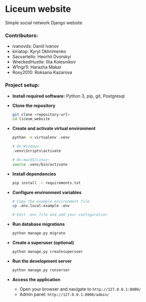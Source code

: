 # Liceum  website
Simple social network Django website

### Contributors:
- ivanovds: Daniil Ivanov
- kiriatop: Kyryl Okhrimenko
- Sacvartello: Heorhii Dvorskyi
- WreckedHustle: Illia Kolesnikov
- W1ngr1l: Harazha Makar
- Roxy2010: Roksana Kazarova

### Project setup:

- **Install required software:** Python 3, pip, git, Postgresql

- **Clone the repository**
   ```bash
   git clone <repository-url>
   cd liceum_website
   ```

- **Create and activate virtual environment**
   ```bash
   python -m virtualenv .venv
   
   # On Windows:
   .venv\Scripts\activate
   
   # On macOS/Linux:
   source .venv/bin/activate
   ```

- **Install dependencies**
   ```bash
   pip install -r requirements.txt
   ```

- **Configure environment variables**
   ```bash
   # Copy the example environment file
   cp .env.local.example .env
   
   # Edit .env file and add your configuration
   ```

- **Run database migrations**
   ```bash
   python manage.py migrate
   ```

- **Create a superuser (optional)**
   ```bash
   python manage.py createsuperuser
   ```

- **Run the development server**
   ```bash
   python manage.py runserver
   ```

- **Access the application**
   - Open your browser and navigate to `http://127.0.0.1:8000/`
   - Admin panel: `http://127.0.0.1:8000/admin/`